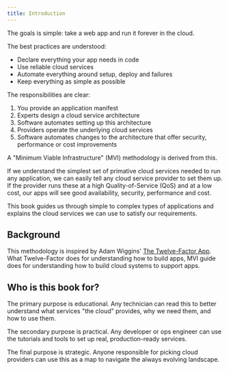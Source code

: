 ```yaml
---
title: Introduction
---
```


The goals is simple: take a web app and run it forever in the cloud.

The best practices are understood:

* Declare everything your app needs in code
* Use reliable cloud services
* Automate everything around setup, deploy and failures
* Keep everything as simple as possible

The responsibilities are clear:

1. You provide an application manifest
2. Experts design a cloud service architecture
4. Software automates setting up this architecture
3. Providers operate the underlying cloud services
4. Software automates changes to the architecture that offer security, performance or cost improvements

A "Minimum Viable Infrastructure" (MVI) methodology is derived from this.

If we understand the simplest set of primative cloud services needed to run any application, we can easily tell any cloud service provider to set them up. If the provider runs these at a high Quality-of-Service (QoS) and at a low cost, our apps will see good availability, security, performance and cost.

This book guides us through simple to complex types of applications and explains the cloud services we can use to satisfy our requirements.

## Background

This methodology is inspired by Adam Wiggins' [The Twelve-Factor App](https://12factor.net/). What Twelve-Factor does for understanding how to build apps, MVI guide does for understanding how to build cloud systems to support apps.

## Who is this book for?

The primary purpose is educational. Any technician can read this to better understand what services "the cloud" provides, why we need them, and how to use them.

The secondary purpose is practical. Any developer or ops engineer can use the tutorials and tools to set up real, production-ready services.

The final purpose is strategic. Anyone responsible for picking cloud providers can use this as a map to navigate the always evolving landscape.

